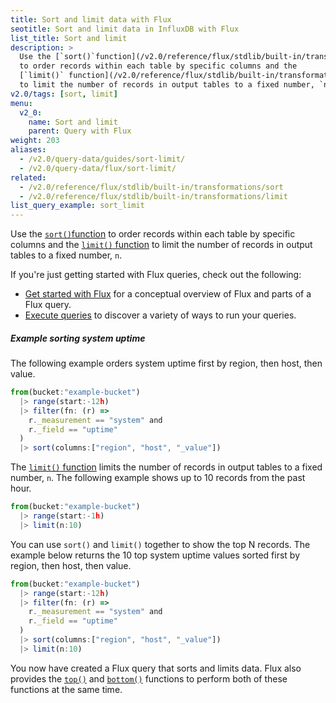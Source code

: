 ```yaml
---
title: Sort and limit data with Flux
seotitle: Sort and limit data in InfluxDB with Flux
list_title: Sort and limit
description: >
  Use the [`sort()`function](/v2.0/reference/flux/stdlib/built-in/transformations/sort)
  to order records within each table by specific columns and the
  [`limit()` function](/v2.0/reference/flux/stdlib/built-in/transformations/limit)
  to limit the number of records in output tables to a fixed number, `n`.
v2.0/tags: [sort, limit]
menu:
  v2_0:
    name: Sort and limit
    parent: Query with Flux
weight: 203
aliases:
  - /v2.0/query-data/guides/sort-limit/
  - /v2.0/query-data/flux/sort-limit/
related:
  - /v2.0/reference/flux/stdlib/built-in/transformations/sort
  - /v2.0/reference/flux/stdlib/built-in/transformations/limit
list_query_example: sort_limit
---
```


Use the [`sort()`function](/v2.0/reference/flux/stdlib/built-in/transformations/sort)
to order records within each table by specific columns and the
[`limit()` function](/v2.0/reference/flux/stdlib/built-in/transformations/limit)
to limit the number of records in output tables to a fixed number, `n`.

If you're just getting started with Flux queries, check out the following:

- [Get started with Flux](/v2.0/query-data/get-started/) for a conceptual overview of Flux and parts of a Flux query.
- [Execute queries](/v2.0/query-data/execute-queries/) to discover a variety of ways to run your queries.

##### Example sorting system uptime

The following example orders system uptime first by region, then host, then value.

```js
from(bucket:"example-bucket")
  |> range(start:-12h)
  |> filter(fn: (r) =>
    r._measurement == "system" and
    r._field == "uptime"
  )
  |> sort(columns:["region", "host", "_value"])
```

The [`limit()` function](/v2.0/reference/flux/stdlib/built-in/transformations/limit)
limits the number of records in output tables to a fixed number, `n`.
The following example shows up to 10 records from the past hour.

```js
from(bucket:"example-bucket")
  |> range(start:-1h)
  |> limit(n:10)
```

You can use `sort()` and `limit()` together to show the top N records.
The example below returns the 10 top system uptime values sorted first by
region, then host, then value.

```js
from(bucket:"example-bucket")
  |> range(start:-12h)
  |> filter(fn: (r) =>
    r._measurement == "system" and
    r._field == "uptime"
  )
  |> sort(columns:["region", "host", "_value"])
  |> limit(n:10)
```

You now have created a Flux query that sorts and limits data.
Flux also provides the [`top()`](/v2.0/reference/flux/stdlib/built-in/transformations/selectors/top)
and [`bottom()`](/v2.0/reference/flux/stdlib/built-in/transformations/selectors/bottom)
functions to perform both of these functions at the same time.
